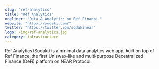 ```yaml
---
slug: "ref-analytics"
title: "Ref Analytics"
oneliner: "Data & Analytics on Ref Finance."
website: "https://sodaki.com/"
twitter: "https://twitter.com/sodakinear"
logo: /img/ref-analytics.jpg
category: infrastructure
---
```


Ref Analytics (Sodaki) is a minimal data analytics web app, built on top of Ref Finance, the first Uniswap-like and multi-purpose Decentralized Finance (DeFi) platform on NEAR Protocol.